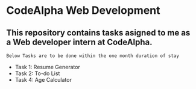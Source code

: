 # CodeAlpha Web Development

## This repository contains tasks asigned to me as a Web developer intern at CodeAlpha.

`Below Tasks are to be done within the one month duration of stay`
* Task 1: Resume Generator
* Task 2: To-do List 
* Task 4: Age Calculator
